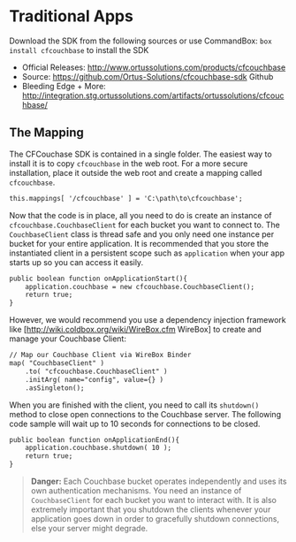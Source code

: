 # Traditional Apps

Download the SDK from the following sources or use CommandBox: `box install cfcouchbase` to install the SDK

* Official Releases: http://www.ortussolutions.com/products/cfcouchbase 
* Source: https://github.com/Ortus-Solutions/cfcouchbase-sdk Github
* Bleeding Edge + More: http://integration.stg.ortussolutions.com/artifacts/ortussolutions/cfcouchbase/


## The Mapping

The CFCouchase SDK is contained in a single folder.  The easiest way to install it is to copy `cfcouchbase` in the web root.  For a more secure installation, place it outside the web root and create a mapping called `cfcouchbase`.   

```cfml
this.mappings[ '/cfcouchbase' ] = 'C:\path\to\cfcouchbase';
```

Now that the code is in place, all you need to do is create an instance of `cfcouchbase.CouchbaseClient` for each bucket you want to connect to.  The `CouchbaseClient` class is thread safe and you only need one instance per bucket for your entire application.  It is recommended that you store the instantiated client in a persistent scope such as `application` when your app starts up so you can access it easily.

```cfml
public boolean function onApplicationStart(){
    application.couchbase = new cfcouchbase.CouchbaseClient();
    return true;
}
```

However, we would recommend you use a dependency injection framework like [http://wiki.coldbox.org/wiki/WireBox.cfm WireBox] to create and manage your Couchbase Client:

```cfml
// Map our Couchbase Client via WireBox Binder
map( "CouchbaseClient" )
	.to( "cfcouchbase.CouchbaseClient" )
	.initArg( name="config", value={} )
	.asSingleton();
```

When you are finished with the client, you need to call its `shutdown()` method to close open connections to the Couchbase server.  The following code sample will wait up to 10 seconds for connections to be closed. 

```cfml
public boolean function onApplicationEnd(){		
	application.couchbase.shutdown( 10 );
	return true;
}
```

> **Danger:** Each Couchbase bucket operates independently and uses its own authentication mechanisms.  You need an instance of `CouchbaseClient` for each bucket you want to interact with. It is also extremely important that you shutdown the clients whenever your application goes down in order to gracefully shutdown connections, else your server might degrade.